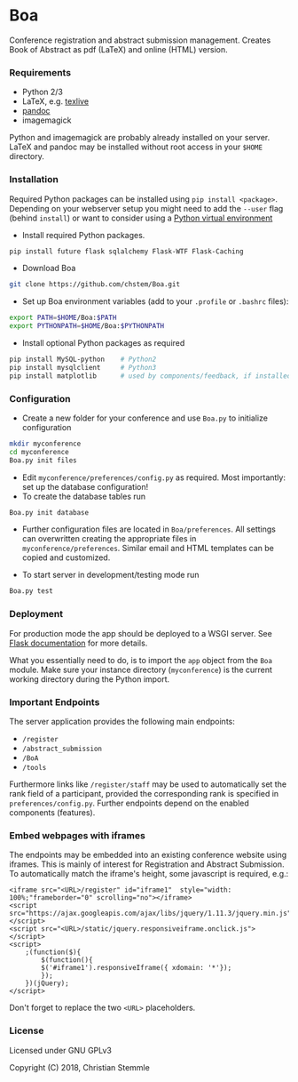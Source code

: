 # Boa

Conference registration and abstract submission management. Creates Book of Abstract as pdf (LaTeX) and online (HTML) version.

### Requirements

- Python 2/3
- LaTeX, e.g. [texlive](https://tug.org/texlive/)
- [pandoc](http://pandoc.org/)
- imagemagick

Python and imagemagick are probably already installed on your server. LaTeX and pandoc may be installed without root access in your `$HOME` directory.

### Installation

Required Python packages can be installed using `pip install <package>`. Depending on your webserver setup you might need to add the `--user` flag (behind `install`) or want to consider using a [Python virtual environment](https://docs.python.org/3/tutorial/venv.html)

- Install required Python packages.

```bash
pip install future flask sqlalchemy Flask-WTF Flask-Caching
```

- Download Boa

```bash
git clone https://github.com/chstem/Boa.git
```

- Set up Boa environment variables (add to your `.profile` or `.bashrc` files):

```bash
export PATH=$HOME/Boa:$PATH
export PYTHONPATH=$HOME/Boa:$PYTHONPATH
```

- Install optional Python packages as required

```bash
pip install MySQL-python    # Python2
pip install mysqlclient     # Python3
pip install matplotlib      # used by components/feedback, if installed
```

### Configuration

- Create a new folder for your conference and use `Boa.py` to initialize configuration

```bash
mkdir myconference
cd myconference
Boa.py init files
```

- Edit `myconference/preferences/config.py` as required. Most importantly: set up the database configuration!
- To create the database tables run

```bash
Boa.py init database
```

- Further configuration files are located in `Boa/preferences`. All settings can overwritten creating the appropriate files in `myconference/preferences`. Similar email and HTML templates can be copied and customized.

- To start server in development/testing mode run

```bash
Boa.py test
```

### Deployment

For production mode the app should be deployed to a WSGI server. See [Flask documentation](http://flask.pocoo.org/docs/1.0/deploying/) for more details.

What you essentially need to do, is to import the `app` object from the `Boa` module. Make sure your instance directory (`myconference`) is the current working directory during the Python import.


### Important Endpoints

The server application provides the following main endpoints:

- `/register`
- `/abstract_submission`
- `/BoA`
- `/tools`

Furthermore links like `/register/staff` may be used to automatically set the rank field of a participant, provided the corresponding rank is specified in `preferences/config.py`. Further endpoints depend on the enabled components (features).

### Embed webpages with iframes

The endpoints may be embedded into an existing conference website using iframes. This is mainly of interest for Registration and Abstract Submission. To automatically match the iframe's height, some javascript is required, e.g.:

```
<iframe src="<URL>/register" id="iframe1"  style="width: 100%;"frameborder="0" scrolling="no"></iframe>
<script src="https://ajax.googleapis.com/ajax/libs/jquery/1.11.3/jquery.min.js"></script>
<script src="<URL>/static/jquery.responsiveiframe.onclick.js"></script>
<script>
    ;(function($){
        $(function(){
        $('#iframe1').responsiveIframe({ xdomain: '*'});
        });
    })(jQuery);
</script>
```

Don't forget to replace the two `<URL>` placeholders.

### License

Licensed under GNU GPLv3

Copyright (C) 2018, Christian Stemmle
